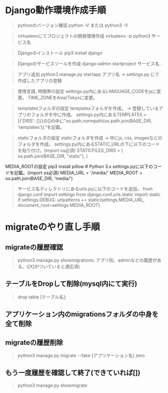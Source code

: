 # Django動作環境作成手順

> pythonのバージョン確認
python -V または python3 -V

> virtualenvにてプロジェクトの開発環境作成
virtualenv -p python3 サービス名

> Djangoのインストール
pip3 install django

> Djangoのサービスツールを作成
django-admin startproject サービス名 .

> アプリ追加
python3 manage.py startapp アプリ名 -> settings.py にて作成したアプリの登録

> 使用言語, 時間帯の設定
settings.py内にあるLANGUAGE_CODEをjaに変更。 TIME_ZONEをAsia/Tokyoに変更。

> templatesフォルダの設定
templatesフォルダを作成。 -> 登録しているアプリのフォルダを中に作成。
settings.py内にあるTEMPLATES = [{'DIRS': []}]の[]の中に"os.path.normpath(os.path.join(BASE_DIR, 'templates')),"を記載。

> staticフォルダの設定 staticフォルダを作成 -> 中にjs, css, imagesなどのフォルダを作成。
settings.py内にあるSTATIC_URLの下に以下のコードを貼り付け。(import os必須)
STATICFILES_DIRS = ( os.path.join(BASE_DIR, "static"), )

MEDIA_ROOTの設定 pip3 install pillow # Python 3.x settings.pyに以下のコードを記載。(import os必須) MEDIA_URL = '/media/' MEDIA_ROOT = os.path.join(BASE_DIR, 'media/')

> サービス名ディレクトリにあるurls.pyに以下のコードを追加。
from django.conf import settings from django.conf.urls.static import static
if settings.DEBUG: urlpatterns += static(settings.MEDIA_URL, document_root=settings.MEDIA_ROOT)

# migrateのやり直し手順
## migrateの履歴確認
> python3 manage.py showmigrations: アプリ別、adminなどの履歴がある。([X]がついていると適応済)
## テーブルをDropして削除(mysql内にて実行)
> drop table [テーブル名];
## アプリケーション内のmigrationsフォルダの中身を全て削除
## migrateの履歴削除
> python3 manage.py migrate --fake [アプリケーション名] zero
## もう一度履歴を確認して終了(できていれば[])
> python3 manage.py showmigrate
